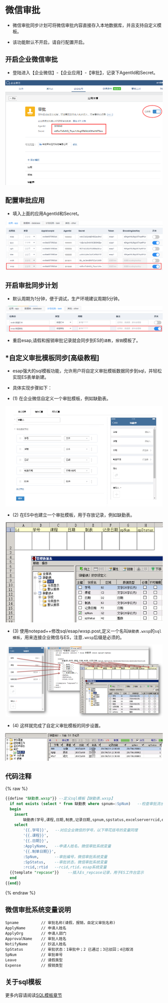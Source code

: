 # 微信审批
* 微信审批同步计划可将微信审批内容直接存入本地数据库，并且支持自定义模板。

* 该功能默认不开启，请自行配置开启。

## 开启企业微信审批
* 登陆进入【企业微信】-【企业应用】-【审批】，记录下AgentId和Secret。

![](./img/wxsp.png)

## 配置审批应用
* 填入上面的应用AgentId和Secret。

![](./img/wxsp2.png)

## 开启审批同步计划
* 默认周期为1分钟，便于调试，生产环境建议周期5分钟。

![](./img/wxsp3.png)

* 重启esap,请假和报销审批记录就会同步到ES的`请教`，`报销`模板了。

## *自定义审批模板同步[高级教程]
* esap强大的sql模板功能，允许用户将自定义审批模板数据同步到sql，并轻松实现ES表单新建。

* 具体实现步骤如下：

* (1) 在企业微信自定义一个审批模板，例如缺勤表。

![](./img/wxsp4.png)

* (2) 在ES中也建立一个审批模板，用于存放记录，例如缺勤表。

![](./img/wxsp5.png)

* (3) 使用notepad++修改sql/esap/wxsp.post,定义一个名叫`缺勤表.wxsp`的`sql模板`，用来连接企业微信与ES，注意`.wxsp`后缀是必须的。

![](./img/wxsp6.png)

* (4) 这样就完成了自定义审批模板的同步设置。

![](./img/wxsp7.png)

## 代码注释
{% raw %}
```sql
{{define "缺勤表.wxsp"}} --定义sql模板【缺勤表.wxsp】
  if not exists (select * from 缺勤表 where spnum=:SpNum)   --检查审批流水号SpNum是否存在，SpNum是`微信审批`系统变量
  begin
	insert
		缺勤表(学号,课程,日期,制表,记录日期,spnum,spstatus,excelserverrcid,excelserverrtid)  --插入主表记录
	select
		'{{.学号}}',   --对应企业微信的学号，以下带花括号的变量同理
		'{{.课程}}',
		'{{.日期}}',
		:ApplyName,   --申请人姓名，微信审批系统变量
		'{{.制单日期}}',
		:SpNum,       --审批编号，微信审批系统变量
		:SpStatus,    --审批状态，微信审批系统变量
		:rcid,:rtid   --rcid,rtid，esap系统变量
  {{template "repcase"}}    --插入Es_repcase记录，用于ES工作台显示
  end
{{end}}
```
{% endraw %}

## 微信审批系统变量说明
```
Spname          // 审批名称(请假，报销，自定义审批名称)
ApplyName       // 申请人姓名
ApplyOrg        // 申请人部门
ApprovalName    // 审批人姓名
NotifyName      // 抄送人姓名
SpStatus        // 审批状态：1审批中；2 已通过；3已驳回；4已取消
SpNum           // 审批单号
Leave           // 请假类型
Expense         // 报销类型
```

## 关于sql模板
更多内容请阅读[SQL模板章节](/sqltpl.md)
